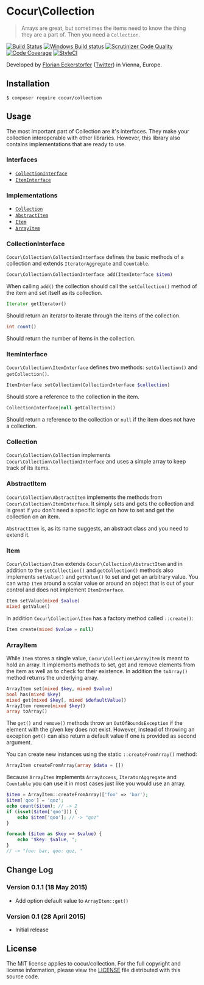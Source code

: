 Cocur\Collection
================

> Arrays are great, but sometimes the items need to know the thing they are a part of. Then you need a `Collection`.

[![Build Status](https://img.shields.io/travis/cocur/collection/master.svg?style=flat)](https://travis-ci.org/cocur/collection)
[![Windows Build status](https://ci.appveyor.com/api/projects/status/8vnaaxv3kabkb42j?svg=true)](https://ci.appveyor.com/project/florianeckerstorfer/collection)
[![Scrutinizer Code Quality](https://img.shields.io/scrutinizer/g/cocur/collection.svg?style=flat)](https://scrutinizer-ci.com/g/cocur/collection/?branch=master)
[![Code Coverage](https://img.shields.io/scrutinizer/coverage/g/cocur/collection.svg?style=flat)](https://scrutinizer-ci.com/g/cocur/collection/?branch=master)
[![StyleCI](https://styleci.io/repos/32883978/shield)](https://styleci.io/repos/32883978)

Developed by [Florian Eckerstorfer](https://florian.ec) ([Twitter](https://twitter.com/Florian_)) in Vienna, Europe.


Installation
------------

```shell
$ composer require cocur/collection
```


Usage
-----

The most important part of Collection are it's interfaces. They make your collection interoperable with other
libraries. However, this library also contains implementations that are ready to use.

### Interfaces

- [`CollectionInterface`](#collectioninterface)
- [`ItemInterface`](#iteminterface)

### Implementations

- [`Collection`](#collection)
- [`AbstractItem`](#abstractitem)
- [`Item`](#item)
- [`ArrayItem`](#arrayitem)

### CollectionInterface

`Cocur\Collection\CollectionInterface` defines the basic methods of a collection and extends
`IteratorAggregate` and `Countable`.

```php
Cocur\Collection\CollectionInterface add(ItemInterface $item)
```

When calling `add()` the collection should call the `setCollection()` method of the item and set itself as its
collection.

```php
Iterator getIterator()
```

Should return an iterator to iterate through the items of the collection.

```php
int count()
```

Should return the number of items in the collection.

### ItemInterface

`Cocur\Collection\ItemInterface` defines two methods: `setCollection()` and `getCollection()`.

```php
ItemInterface setCollection(CollectionInterface $collection)
```

Should store a reference to the collection in the item.

```php
CollectionInterface|null getCollection()
```

Should return a reference to the collection or `null` if the item does not have a collection.

### Collection

`Cocur\Collection\Collection` implements `Cocur\Collection\CollectionInterface` and uses a simple array to keep track
of its items.

### AbstractItem

`Cocur\Collection\AbstractItem` implements the methods from `Cocur\Collection\ItemInterface`. It simply sets and gets
the collection and is great if you don't need a specific logic on how to set and get the collection on an item.

`AbstractItem` is, as its name suggests, an abstract class and you need to extend it.

### Item

`Cocur\Collection\Item` extends `Cocur\Collection\AbstractItem` and in addition to the `setCollection()` and
`getCollection()` methods also implements `setValue()` and `getValue()` to set and get an arbitrary value. You can wrap
`Item` around a scalar value or around an object that is out of your control and does not implement `ItemInterface`.

```php
Item setValue(mixed $value)
mixed getValue()
```

In addition `Cocur\Collection\Item` has a factory method called `::create()`:

```php
Item create(mixed $value = null)
```

### ArrayItem

While `Item` stores a single value, `Cocur\Collection\ArrayItem` is meant to hold an array. It implements methods to
set, get and remove elements from the item as well as to check for their existence. In addition the `toArray()` method
returns the underlying array.

```php
ArrayItem set(mixed $key, mixed $value)
bool has(mixed $key)
mixed get(mixed $key[, mixed $defaultValue])
ArrayItem remove(mixed $key()
array toArray()
```

The `get()` and `remove()` methods throw an `OutOfBoundsException` if the element with the given key does not exist.
However, instead of throwing an exception `get()` can also return a default value if one is provided as second
argument.

You can create new instances using the static `::createFromArray()` method:

```php
ArrayItem createFromArray(array $data = [])
```

Because `ArrayItem` implements `ArrayAccess`, `IteratorAggregate` and `Countable` you can use it in most cases just
like you would use an array.

```php
$item = ArrayItem::createFromArray(['foo' => 'bar');
$item['qoo'] = 'qoz';
echo count($item); // -> 2
if (isset($item['qoo'])) {
    echo $item['qoo']; // -> "qoz"
}

foreach ($item as $key => $value) {
    echo "$key: $value, ";
}
// -> "foo: bar, qoo: qoz, "
```


Change Log
----------

### Version 0.1.1 (18 May 2015)

- Add option default value to `ArrayItem::get()`

### Version 0.1 (28 April 2015)

- Initial release


License
-------

The MIT license applies to cocur/collection. For the full copyright and license information, please view the
[LICENSE](https://github.com/cocur/collection/blob/master/LICENSE) file distributed with this source code.
